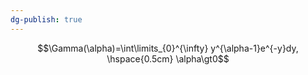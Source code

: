 ```yaml
---
dg-publish: true
---
```

$$\Gamma(\alpha)=\int\limits_{0}^{\infty} y^{\alpha-1}e^{-y}dy, \hspace{0.5cm} \alpha\gt0$$
